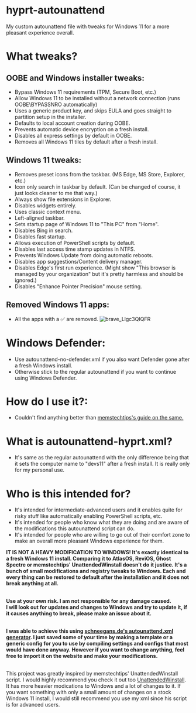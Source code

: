 # hyprt-autounattend
My custom autounattend file with tweaks for Windows 11 for a more pleasant experience overall.

# What tweaks?
## OOBE and Windows installer tweaks:
- Bypass Windows 11 requirements (TPM, Secure Boot, etc.)
- Allow Windows 11 to be installed without a network connection (runs OOBE\BYPASSNRO automatically)
- Uses a generic product key, and skips EULA and goes straight to partition setup in the installer.
- Defaults to local account creation during OOBE.
- Prevents automatic device encryption on a fresh install.
- Disables all express settings by default in OOBE.
- Removes all Windows 11 tiles by default after a fresh install.

## Windows 11 tweaks:
- Removes preset icons from the taskbar. (MS Edge, MS Store, Explorer, etc.)
- Icon only search in taskbar by default. (Can be changed of course, it just looks cleaner to me that way.)
- Always show file extensions in Explorer.
- Disables widgets entirely.
- Uses classic context menu.
- Left-aligned taskbar.
- Sets startup page of Windows 11 to "This PC" from "Home".
- Disables Bing in search.
- Disables fast startup.
- Allows execution of PowerShell scripts by default.
- Disables last access time stamp updates in NTFS.
- Prevents Windows Update from doing automatic reboots.
- Disables app suggestions/Content delivery manager.
- Disables Edge's first run experience. (Might show "This browser is managed by your organization" but it's pretty harmless and should be ignored.)
- Disables "Enhance Pointer Precision" mouse setting.

## Removed Windows 11 apps:
- All the apps with a ✅ are removed.
![brave_Llgc3QIQFR](https://github.com/user-attachments/assets/2c70a23e-b21e-4f10-9381-0a4650eeb8c1)

# Windows Defender:
- Use autounattend-no-defender.xml if you also want Defender gone after a fresh Windows install.
- Otherwise stick to the regular autounattend if you want to continue using Windows Defender.

# How do I use it?:
- Couldn't find anything better than [memstechtips's guide on the same.](https://github.com/memstechtips/UnattendedWinstall?tab=readme-ov-file#old-methods)

# What is autounattend-hyprt.xml?
- It's same as the regular autounattend with the only difference being that it sets the computer name to "devs11" after a fresh install. It is really only for my personal use.

# Who is this intended for?
- It's intended for intermediate-advanced users and it enables quite for risky stuff like automatically enabling PowerShell scripts, etc.
- It's intended for people who know what they are doing and are aware of the modifications this autounattend script can do.
- It's intended for people who are willing to go out of their comfort zone to make an overall more pleasant Windows experience for them.<br>

**IT IS NOT A HEAVY MODIFICATION TO WINDOWS! It's exactly identical to a fresh Windows 11 install. Comparing it to AtlasOS, ReviOS, Ghost Spectre or memstechtips' UnattendedWinstall doesn't do it justice. It's a bunch of small modifications and registry tweaks to Windows. Each and every thing can be restored to default after the installation and it does not break anything at all.** <br><br>

**Use at your own risk. I am not responsible for any damage caused.** <br>
**I will look out for updates and changes to Windows and try to update it, if it causes anything to break, please make an issue about it.** <br><br>

**I was able to achieve this using [schneegans.de's autounattend.xml generator](https://schneegans.de/windows/unattend-generator/). I just saved some of your time by making a template or a generic config for you to use by compiling settings and configs that most would have done anyway. However if you want to change anything, feel free to import it on the website and make your modifications.** <br><br>

This project was greatly inspired by memstechtips' UnattendedWinstall script. I would highly recommend you check it out too [UnattendedWinstall](https://github.com/memstechtips/UnattendedWinstall). It has more heavier modications to Windows and a lot of changes to it. If you want something with only a small amount of changes on a stock Windows 11 install, I would still recommend you use my xml since his script is for advanced users.
